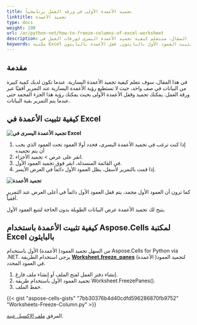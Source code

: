 ```yaml
---
title: تجميد الأعمدة الأولى في ورقة العمل برنامجياً
linktitle: تجميد الأعمدة
type: docs
weight: 190
url: /ar/python-net/how-to-freeze-columns-of-excel-worksheet
description: في هذا المقال، ستتعلم كيفية تجميد الأعمدة اليسرى لورقات العمل في Excel برمجيًا باستخدام واجهات برمجة التطبيقات لـ Aspose.Cells for Python via .NET.
keywords: مكتبة Excel بالبايثون, تثبيت الأعمدة اليسرى بالبايثون, تثبيت العمود الأول بالبايثون, قفل الأعمدة بالبايثون.
---
```


## **مقدمة**

في هذا المقال، سوف نتعلم كيفية تجميد الأعمدة اليسارية. عندما تكون لديك كمية كبيرة من البيانات في صف واحد، حيث لا تستطيع رؤية الأعمدة اليسارية عند التمرير أفقيًا عبر ورقة العمل. يمكنك تجميد وقفل الأعمدة الأولى بحيث يمكنك رؤية هذا الجزء المجمد حتى عندما يتم التمرير بقية البيانات.


## **كيفية تثبيت الأعمدة في Excel**

**![تجميد الأعمدة اليسرى في Excel](freeze-columns.png)**


1. إذا كنت ترغب في تجميد الأعمدة اليسرى، فحدد أولا العمود تحت العمود الذي يجب أن يتم تجميده
2. انقر على عرض > تجميد الأجزاء.
3. في القائمة المنسدلة، انقر فوق تجميد العمود الأول.
4. إذا قمت بالتمرير لأسفل، يظل العمود الأول دائماً في العرض الأيسر.

**![تجميد الأعمدة](frozen-columns.png)**

كما ترون أن العمود الأول مجمد، يتم قفل العمود الأول دائماً في أعلى العرض عند التمرير أفقياً.

يتيح لك تجميد الأعمدة عرض البيانات الطويلة بدون الحاجة لتتبع العمود الأول.




## **كيفية تثبيت الأعمدة باستخدام Aspose.Cells لمكتبة Excel بالبايثون**
من السهل تجميد العمود( الأعمدة) الأول باستخدام Aspose.Cells for Python via .NET. يرجى استخدام الطريقة [**Worksheet.freeze_panes**](https://reference.aspose.com/cells/python-net/aspose.cells/worksheet/freeze_panes/#str-int-int) لتجميد العمود( الأعمدة) في العمود المحدد.
1. إنشاء دفتر العمل لفتح الملف أو إنشاء ملف فارغ.
2. تجميد العمود الأول باستخدام طريقة Worksheet.FreezePanes().
3. حفظ الملف.

{{< gist "aspose-cells-gists" "7bb30376b4d40cdfd596286870fb9752" "Worksheets-Freeze-Column.py" >}}

المرفق [ملف الإكسيل عينة](Freeze.xlsx).
